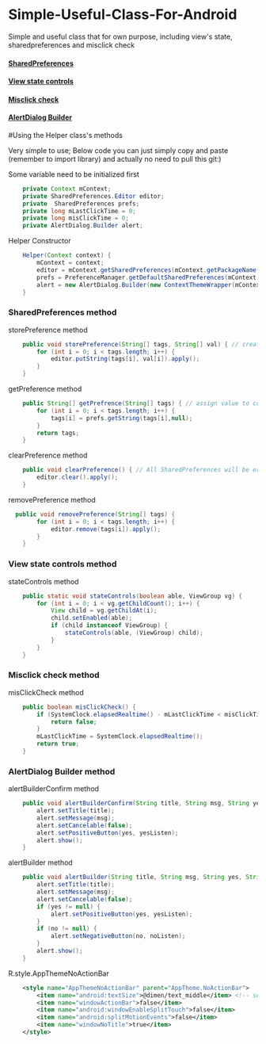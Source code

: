# Simple-Useful-Class-For-Android

Simple and useful class that for own purpose, including view's state, sharedpreferences and misclick check

#### [SharedPreferences](#sharedpreferences-method)
#### [View state controls](#view-state-controls-method)
#### [Misclick check](#misclick-check-method)
#### [AlertDialog Builder](#alertdialog-builder-method)


#Using the Helper class's methods

Very simple to use; Below code you can just simply copy and paste (remember to import library) and actually no need to pull this git:)

Some variable need to be initialized first
```java
    private Context mContext;
    private SharedPreferences.Editor editor;
    private  SharedPreferences prefs;
    private long mLastClickTime = 0;
    private long misClickTime = 0;
    private AlertDialog.Builder alert;
```

Helper Constructor
```java
    Helper(Context context) {
        mContext = context;
        editor = mContext.getSharedPreferences(mContext.getPackageName(), Context.MODE_PRIVATE).edit();
        prefs = PreferenceManager.getDefaultSharedPreferences(mContext);
        alert = new AlertDialog.Builder(new ContextThemeWrapper(mContext, R.style.AppThemeNoActionBar));
    }
```

### SharedPreferences method

storePreference method
```java
    public void storePreference(String[] tags, String[] val) { // create preference and store preference also use this same method
        for (int i = 0; i < tags.length; i++) {
            editor.putString(tags[i], val[i]).apply();
        }
    }
```

getPreference method
```java
    public String[] getPrefrence(String[] tags) { // assign value to correspond position in tags array
        for (int i = 0; i < tags.length; i++) {
            tags[i] = prefs.getString(tags[i],null);
        }
        return tags;
    }

```

clearPreference method
```java
    public void clearPreference() { // All SharedPreferences will be erased
        editor.clear().apply();
    }
```

removePreference method
```java
  public void removePreference(String[] tags) {
        for (int i = 0; i < tags.length; i++) {
            editor.remove(tags[i]).apply();
        }
    }
```

### View state controls method

stateControls method
```java
    public static void stateControls(boolean able, ViewGroup vg) {
        for (int i = 0; i < vg.getChildCount(); i++) {
            View child = vg.getChildAt(i);
            child.setEnabled(able);
            if (child instanceof ViewGroup) {
                stateControls(able, (ViewGroup) child);
            }
        }
    }
```

### Misclick check method

misClickCheck method
```java
    public boolean misClickCheck() {
        if (SystemClock.elapsedRealtime() - mLastClickTime < misClickTime) {
            return false;
        }
        mLastClickTime = SystemClock.elapsedRealtime();
        return true;
    }
```

### AlertDialog Builder method

alertBuilderConfirm method
```java
    public void alertBuilderConfirm(String title, String msg, String yes, DialogInterface.OnClickListener yesListen) {
        alert.setTitle(title);
        alert.setMessage(msg);
        alert.setCancelable(false);
        alert.setPositiveButton(yes, yesListen);
        alert.show();
    }
```

alertBuilder method
```java
    public void alertBuilder(String title, String msg, String yes, String no, DialogInterface.OnClickListener yesListen, DialogInterface.OnClickListener noListen) {
        alert.setTitle(title);
        alert.setMessage(msg);
        alert.setCancelable(false);
        if (yes != null) {
            alert.setPositiveButton(yes, yesListen);
        }
        if (no != null) {
            alert.setNegativeButton(no, noListen);
        }
        alert.show();
    }
```
R.style.AppThemeNoActionBar
```xml
    <style name="AppThemeNoActionBar" parent="AppTheme.NoActionBar">
        <item name="android:textSize">@dimen/text_middle</item> <!-- set the text size you like in dimen.xml -->
        <item name="windowActionBar">false</item> 
        <item name="android:windowEnableSplitTouch">false</item>
        <item name="android:splitMotionEvents">false</item>
        <item name="windowNoTitle">true</item>
    </style>
```
